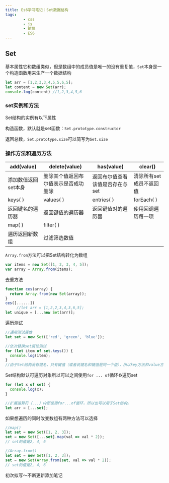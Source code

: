 ```yaml
---
title: Es6学习笔记：Set数据结构
tags:
		- css
		- js
		- 前端
		- ES6
---
```


## Set

基本属性它和数组类似，但是数组中的成员值是唯一的没有重复值，`Set`本身是一个构造函数用来生产一个数据结构

```javascript
let arr = [1,2,3,3,4,5,5,6,5];
let content = new Set(arr);
console.log(content) //1,2,3,4,5,6
```

### set实例和方法

Set结构的实例有以下属性

构造函数，默认就是set函数：`Set.prototype.constructor`

返回总数，`Set.prototype.size`可以简写为`Set.size`

### 操作方法和遍历方法

| add(value)          | delete(value)                        | has(value)                      | clear()                 |
| ------------------- | ------------------------------------ | ------------------------------- | ----------------------- |
| 添加数值返回set本身 | 删除某个值返回布尔值表示是否成功删除 | 返回布尔值查看该值是否存在与set | 清除所有set成员不返回值 |
| keys( )             | values(  )                           | entries( )                      | forEach( )              |
| 返回键名的遍历器    | 返回键值的遍历器                     | 返回键值对的遍历器              | 使用回调遍历每一项      |
| map( )              | filter( )                            |                                 |                         |
| 遍历返回新数组      | 过滤筛选数值                         |                                 |                         |

`Array.from`方法可以把Set结构转化为数组

```javascript
var items = new Set([1, 2, 3, 4, 5]);
var array = Array.from(items);
```

去重方法

```javascript
function ces(array) {
  return Array.from(new Set(array));
}
ces([......])
     //let arr = [1,2,2,3,4,3,6,5];
let unique = [...new Set(arr)];
```

遍历测试

```javascript
//通用测试属性	
let set = new Set(['red', 'green', 'blue']);

//依次替换set属性测试
for (let item of set.keys()) {
  console.log(item);
}
//由于Set结构没有键名，只有键值（或者说键名和键值是同一个值），所以key方法和value方法的行为完全一致。
```

Set结构默认可遍历对象所以可以之间使用`for ... of`循环♻️遍历set

```javascript
for (let x of set) {
  console.log(x);
}

//扩展运算符（...）内部使用for...of循环，所以也可以用于Set结构。
let arr = [...set];
```

如果想遍历的同时改变数组有两种方法可以选择

```javascript
//map()
let set = new Set([1, 2, 3]);
set = new Set([...set].map(val => val * 2));
// set的值是2, 4, 6

//Array.from()
let set = new Set([1, 2, 3]);
set = new Set(Array.from(set, val => val * 2));
// set的值是2, 4, 6
```



初次拟写～不断更新添加笔记